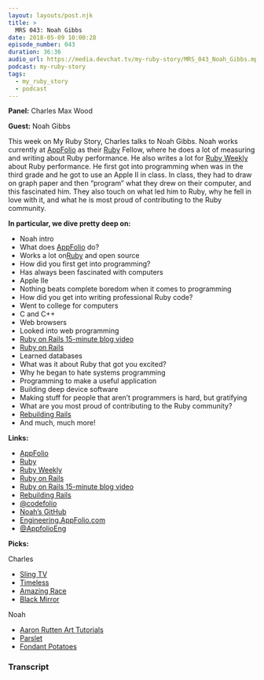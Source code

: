 ```yaml
---
layout: layouts/post.njk
title: >
  MRS 043: Noah Gibbs
date: 2018-05-09 10:00:28
episode_number: 043
duration: 36:36
audio_url: https://media.devchat.tv/my-ruby-story/MRS_043_Noah_Gibbs.mp3
podcast: my-ruby-story
tags:
  - my_ruby_story
  - podcast
---
```


**Panel:** Charles Max Wood

**Guest:** Noah Gibbs

This week on My Ruby Story, Charles talks to Noah Gibbs. Noah works currently at [AppFolio](https://www.appfolio.com/) as their [Ruby](https://www.ruby-lang.org/en/) Fellow, where he does a lot of measuring and writing about Ruby performance. He also writes a lot for [Ruby Weekly](https://rubyweekly.com/) about Ruby performance. He first got into programming when was in the third grade and he got to use an Apple II in class. In class, they had to draw on graph paper and then “program” what they drew on their computer, and this fascinated him. They also touch on what led him to Ruby, why he fell in love with it, and what he is most proud of contributing to the Ruby community.

**In particular, we dive pretty deep on:**

- Noah intro
- What does [AppFolio](https://www.appfolio.com/) do?
- Works a lot on[Ruby](https://www.ruby-lang.org/en/) and open source
- How did you first get into programming?
- Has always been fascinated with computers
- Apple IIe
- Nothing beats complete boredom when it comes to programming
- How did you get into writing professional Ruby code?
- Went to college for computers
- C and C++
- Web browsers
- Looked into web programming
- [Ruby on Rails 15-minute blog video](https://www.youtube.com/watch?v=Gzj723LkRJY&feature=youtu.be)
- [Ruby on Rails](https://rubyonrails.org/)
- Learned databases
- What was it about Ruby that got you excited?
- Why he began to hate systems programming
- Programming to make a useful application
- Building deep device software
- Making stuff for people that aren’t programmers is hard, but gratifying
- What are you most proud of contributing to the Ruby community?
- [Rebuilding Rails](https://rebuilding-rails.com/)
- And much, much more!

**Links:**

- [AppFolio](https://www.appfolio.com/)
- [Ruby](https://www.ruby-lang.org/en/)
- [Ruby Weekly](https://rubyweekly.com/)
- [Ruby on Rails](https://rubyonrails.org/)
- [Ruby on Rails 15-minute blog video](https://www.youtube.com/watch?v=Gzj723LkRJY&feature=youtu.be)
- [Rebuilding Rails](https://rebuilding-rails.com/)
- [@codefolio](https://twitter.com/codefolio?ref_src=twsrc%255Egoogle%257Ctwcamp%255Eserp%257Ctwgr%255Eauthor)
- [Noah’s GitHub](https://github.com/noahgibbs)
- [Engineering.AppFolio.com](https://engineering.appfolio.com/)
- [@AppfolioEng](https://twitter.com/appfolioeng)

**Picks:**

Charles

- [Sling TV](https://www.sling.com/)
- [Timeless](https://www.nbc.com/timeless?nbc=1)
- [Amazing Race](https://www.cbs.com/shows/amazing_race/)
- [Black Mirror](https://en.wikipedia.org/wiki/Black_Mirror)

Noah

- [Aaron Rutten Art Tutorials](https://aaronrutten.com/tutorial-videos.html)
- [Parslet](https://kschiess.github.io/parslet/)
- [Fondant Potatoes](https://www.youtube.com/watch?v=XOatJPocjDo)

### Transcript
